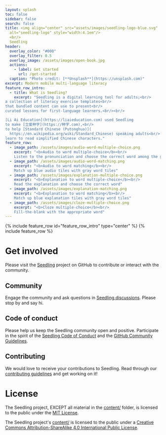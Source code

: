 ```yaml
---
layout: splash
toc: false
sidebar: false
search: false
title: <img align="center" src="assets/images/seedling-logo-blue.svg"
  alt="seedling-logo" style="width:4.1em"/>
  <br/>
  Seedling
header:
  overlay_color: "#000"
  overlay_filter: 0.5
  overlay_image: /assets/images/open-book.jpg
  actions:
    - label: Get started
      url: /get-started
  caption: "Photo credit: [**Unsplash**](https://unsplash.com)"
excerpt: Modern mobile multi-language literacy
feature_row_intro:
  - title: What is Seedling?
    excerpt: "Seedling is a digital learning tool for adults;<br/>
a collection of literacy exercise templates<br/>
that bundled content can use to present<br/>
curated lessons for first-language learners.<br/><br/>

[Li Ai Education](https://liaieducation.com) used Seedling
to make [立爱种字](https://种字.com),<br/>
to help [Standard Chinese (Putonghua)](
  https://en.wikipedia.org/wiki/Standard_Chinese) speaking adults<br/>
learn to read simplified Chinese characters."
feature_row:
  - image_path: /assets/images/audio-word-multiple-choice.png
    excerpt: "<b>Audio to word multiple-choice</b><br/>
    Listen to the pronunciation and choose the correct word among the gray tiles"
  - image_path: /assets/images/audio-word-matching.png
    excerpt: "<b>Audio to word matching</b><br/>
    Match up blue audio tiles with gray word tiles"
  - image_path: /assets/images/explanation-multiple-choice.png
    excerpt: "<b>Explanation to word multiple-choice</b><br/>
    Read the explanation and choose the correct word"
  - image_path: /assets/images/explanation-matching.png
    excerpt: "<b>Explanation to word matching</b><br/>
    Match up blue explanation tiles with gray word tiles"
  - image_path: /assets/images/cloze-multiple-choice.png
    excerpt: "<b>Cloze multiple-choice</b><br/>
    Fill-the-blank with the appropriate word"
---
```

{% include feature_row id="feature_row_intro" type="center" %}
{% include feature_row %}

# Get involved

Please visit the [Seedling](https://github.com/nodepa/seedling) project on GitHub
to contribute or interact with the community.

## Community

Engage the community and ask questions
in [Seedling discussions](https://github.com/nodepa/seedling/discussions).
Please stop by and say hi.

## Code of conduct

Please help us keep the Seedling community open and positive.
Participate in the spirit of the
[Seedling Code of Conduct](
  https://github.com/nodepa/seedling/blob/main/.github/CODE_OF_CONDUCT.md)
and the [GitHub Community Guidelines](
https://docs.github.com/en/github/site-policy/github-community-guidelines).

## Contributing

We would love to receive your contributions to Seedling.
Read through our [contributing guidelines](
  https://github.com/nodepa/seedling/blob/main/.github/CONTRIBUTING.md)
and get working on it!

# License

The Seedling project,
EXCEPT all material in the [content/](
  https://github.com/nodepa/seedling/tree/main/content/) folder,
is licensed to the public under the [MIT License](https://github.com/nodepa/seedling/blob/main/LICENSE.md).

The Seedling project's [content/](
  https://github.com/nodepa/seedling/tree/main/content/)
is licensed to the public under a
[Creative Commons Attribution-ShareAlike 4.0 International Public License](
https://github.com/nodepa/seedling/blob/main/content/LICENSE.md).
